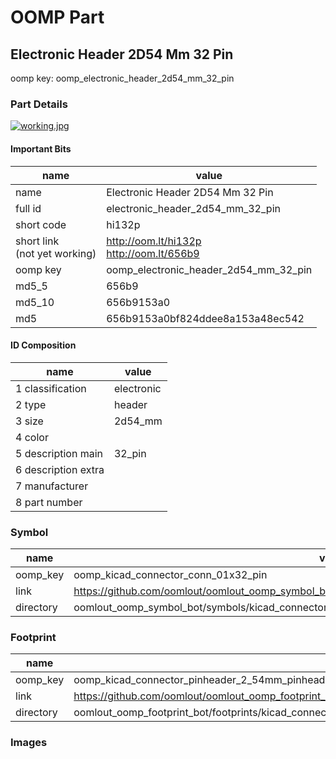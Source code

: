 # OOMP Part  
## Electronic Header 2D54 Mm 32 Pin  
  
oomp key: oomp_electronic_header_2d54_mm_32_pin  
  
### Part Details  
  
[![working.jpg](working_600.jpg)](working.jpg)  
  
#### Important Bits  
| name | value | 
| --- | --- | 
| name | Electronic Header 2D54 Mm 32 Pin | 
| full id | electronic_header_2d54_mm_32_pin | 
| short code | hi132p | 
| short link<br>(not yet working) | http://oom.lt/hi132p<br>http://oom.lt/656b9 | 
| oomp key | oomp_electronic_header_2d54_mm_32_pin | 
| md5_5 | 656b9 | 
| md5_10 | 656b9153a0 | 
| md5 | 656b9153a0bf824ddee8a153a48ec542 | 
#### ID Composition  
| name | value | 
| --- | --- | 
| 1 classification | electronic | 
| 2 type | header | 
| 3 size | 2d54_mm | 
| 4 color |  | 
| 5 description main | 32_pin | 
| 6 description extra |  | 
| 7 manufacturer |  | 
| 8 part number |  | 
### Symbol  
| name | value | 
| --- | --- | 
| oomp_key | oomp_kicad_connector_conn_01x32_pin | 
| link | https://github.com/oomlout/oomlout_oomp_symbol_bot/tree/main/symbols/kicad_connector_conn_01x32_pin | 
| directory | oomlout_oomp_symbol_bot/symbols/kicad_connector_conn_01x32_pin//working/working.kicad_sym | 
### Footprint  
| name | value | 
| --- | --- | 
| oomp_key | oomp_kicad_connector_pinheader_2_54mm_pinheader_1x32_p2_54mm_vertical | 
| link | https://github.com/oomlout/oomlout_oomp_footprint_bot/tree/main/foootprntss/kicad_connector_pinheader_2_54mm_pinheader_1x32_p2_54mm_vertical | 
| directory | oomlout_oomp_footprint_bot/footprints/kicad_connector_pinheader_2_54mm_pinheader_1x32_p2_54mm_vertical//working/working.kicad_mod | 
### Images  
